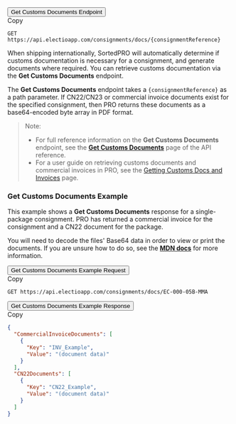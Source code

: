 <div class="tab">
    <button class="staticTabButton">Get Customs Documents Endpoint</button>
    <div class="copybutton" onclick="CopyToClipboard(this, 'getCustomsDocsEndpoint')"><span class='glyphicon glyphicon-copy'></span><span class='copy'>Copy</span></div>
</div>

<div id="getCustomsDocsEndpoint" class="staticTabContent" onclick="CopyToClipboard(this, 'getCustomsDocsEndpoint')">

```
GET https://api.electioapp.com/consignments/docs/{consignmentReference}
```
</div>

When shipping internationally, SortedPRO will automatically determine if customs documentation is necessary for a consignment, and generate documents where required. You can retrieve customs documentation via the **Get Customs Documents** endpoint.

The **Get Customs Documents** endpoint takes a `{consignmentReference}` as a path parameter. If CN22/CN23 or commercial invoice documents exist for the specified consignment, then PRO returns these documents as a base64-encoded byte array in PDF format.

> <span class="note-header">Note:</span>
> * For full reference information on the <strong>Get Customs Documents</strong> endpoint, see the <strong><a href="https://docs.electioapp.com/#/api/GetCustomsDocuments">Get Customs Documents</a></strong> page of the API reference.
> * For a user guide on retrieving customs documents and commercial invoices in PRO, see the [Getting Customs Docs and Invoices](/pro/api/help/getting_customs_docs_and_invoices.html) page.  
  
### Get Customs Documents Example

This example shows a **Get Customs Documents** response for a single-package consignment. PRO has returned a commercial invoice for the consignment and a CN22 document for the package.

You will need to decode the files' Base64 data in order to view or print the documents. If you are unsure how to do so, see the **[MDN docs](https://developer.mozilla.org/en-US/docs/Web/API/WindowBase64/Base64_encoding_and_decoding)** for more information.

<div class="tab">
    <button class="staticTabButton">Get Customs Documents Example Request</button>
    <div class="copybutton" onclick="CopyToClipboard(this, 'getCustomsDocsRequest')"><span class='glyphicon glyphicon-copy'></span><span class='copy'>Copy</span></div>
</div>

<div id="getCustomsDocsRequest" class="staticTabContent" onclick="CopyToClipboard(this, 'getCustomsDocsRequest')">

```
GET https://api.electioapp.com/consignments/docs/EC-000-05B-MMA
```
</div>

<div class="tab">
    <button class="staticTabButton">Get Customs Documents Example Response</button>
    <div class="copybutton" onclick="CopyToClipboard(this, 'getCustomsDocsResponse')"><span class='glyphicon glyphicon-copy'></span><span class='copy'>Copy</span></div>
</div>

<div id="getCustomsDocsResponse" class="staticTabContent" onclick="CopyToClipboard(this, 'getCustomsDocsResponse')">

```json
{
  "CommercialInvoiceDocuments": [
    {
      "Key": "INV_Example",
      "Value": "(document data)"
    }
  ],
  "CN22Documents": [
    {
      "Key": "CN22_Example",
      "Value": "(document data)"
    }
  ]
}
```

</div>
